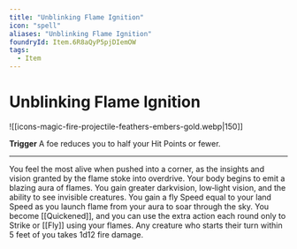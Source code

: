 ```yaml
---
title: "Unblinking Flame Ignition"
icon: "spell"
aliases: "Unblinking Flame Ignition"
foundryId: Item.6R8aQyP5pjDIemOW
tags:
  - Item
---
```


# Unblinking Flame Ignition
![[icons-magic-fire-projectile-feathers-embers-gold.webp|150]]

**Trigger** A foe reduces you to half your Hit Points or fewer.

* * *

You feel the most alive when pushed into a corner, as the insights and vision granted by the flame stoke into overdrive. Your body begins to emit a blazing aura of flames. You gain greater darkvision, low‐light vision, and the ability to see invisible creatures. You gain a fly Speed equal to your land Speed as you launch flame from your aura to soar through the sky. You become [[Quickened]], and you can use the extra action each round only to Strike or [[Fly]] using your flames. Any creature who starts their turn within 5 feet of you takes 1d12 fire damage.


